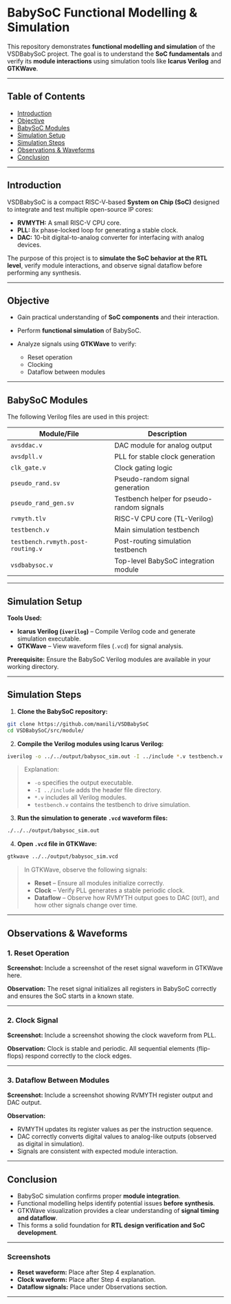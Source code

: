 # BabySoC Functional Modelling & Simulation

This repository demonstrates **functional modelling and simulation** of the VSDBabySoC project. The goal is to understand the **SoC fundamentals** and verify its **module interactions** using simulation tools like **Icarus Verilog** and **GTKWave**.

---

## Table of Contents

* [Introduction](#introduction)
* [Objective](#objective)
* [BabySoC Modules](#babysoc-modules)
* [Simulation Setup](#simulation-setup)
* [Simulation Steps](#simulation-steps)
* [Observations & Waveforms](#observations--waveforms)
* [Conclusion](#conclusion)

---

## Introduction

VSDBabySoC is a compact RISC-V-based **System on Chip (SoC)** designed to integrate and test multiple open-source IP cores:

* **RVMYTH:** A small RISC-V CPU core.
* **PLL:** 8x phase-locked loop for generating a stable clock.
* **DAC:** 10-bit digital-to-analog converter for interfacing with analog devices.

The purpose of this project is to **simulate the SoC behavior at the RTL level**, verify module interactions, and observe signal dataflow before performing any synthesis.

---

## Objective

* Gain practical understanding of **SoC components** and their interaction.
* Perform **functional simulation** of BabySoC.
* Analyze signals using **GTKWave** to verify:

  * Reset operation
  * Clocking
  * Dataflow between modules

---

## BabySoC Modules

The following Verilog files are used in this project:

| Module/File                       | Description                                |
| --------------------------------- | ------------------------------------------ |
| `avsddac.v`                       | DAC module for analog output               |
| `avsdpll.v`                       | PLL for stable clock generation            |
| `clk_gate.v`                      | Clock gating logic                         |
| `pseudo_rand.sv`                  | Pseudo-random signal generation            |
| `pseudo_rand_gen.sv`              | Testbench helper for pseudo-random signals |
| `rvmyth.tlv`                      | RISC-V CPU core (TL-Verilog)               |
| `testbench.v`                     | Main simulation testbench                  |
| `testbench.rvmyth.post-routing.v` | Post-routing simulation testbench          |
| `vsdbabysoc.v`                    | Top-level BabySoC integration module       |

---

## Simulation Setup

**Tools Used:**

* **Icarus Verilog (`iverilog`)** – Compile Verilog code and generate simulation executable.
* **GTKWave** – View waveform files (`.vcd`) for signal analysis.

**Prerequisite:** Ensure the BabySoC Verilog modules are available in your working directory.

---

## Simulation Steps

1. **Clone the BabySoC repository:**

```bash
git clone https://github.com/manili/VSDBabySoC
cd VSDBabySoC/src/module/
```

2. **Compile the Verilog modules using Icarus Verilog:**

```bash
iverilog -o ../../output/babysoc_sim.out -I ../include *.v testbench.v
```

> Explanation:
>
> * `-o` specifies the output executable.
> * `-I ../include` adds the header file directory.
> * `*.v` includes all Verilog modules.
> * `testbench.v` contains the testbench to drive simulation.

3. **Run the simulation to generate `.vcd` waveform files:**

```bash
./../../output/babysoc_sim.out
```

4. **Open `.vcd` file in GTKWave:**

```bash
gtkwave ../../output/babysoc_sim.vcd
```

> In GTKWave, observe the following signals:
>
> * **Reset** – Ensure all modules initialize correctly.
> * **Clock** – Verify PLL generates a stable periodic clock.
> * **Dataflow** – Observe how RVMYTH output goes to DAC (`OUT`), and how other signals change over time.

---

## Observations & Waveforms

### 1. Reset Operation

**Screenshot:** Include a screenshot of the reset signal waveform in GTKWave here.

**Observation:** The reset signal initializes all registers in BabySoC correctly and ensures the SoC starts in a known state.

---

### 2. Clock Signal

**Screenshot:** Include a screenshot showing the clock waveform from PLL.

**Observation:** Clock is stable and periodic. All sequential elements (flip-flops) respond correctly to the clock edges.

---

### 3. Dataflow Between Modules

**Screenshot:** Include a screenshot showing RVMYTH register output and DAC output.

**Observation:**

* RVMYTH updates its register values as per the instruction sequence.
* DAC correctly converts digital values to analog-like outputs (observed as digital in simulation).
* Signals are consistent with expected module interaction.

---

## Conclusion

* BabySoC simulation confirms proper **module integration**.
* Functional modelling helps identify potential issues **before synthesis**.
* GTKWave visualization provides a clear understanding of **signal timing and dataflow**.
* This forms a solid foundation for **RTL design verification and SoC development**.

---

### Screenshots

* **Reset waveform:** Place after Step 4 explanation.
* **Clock waveform:** Place after Step 4 explanation.
* **Dataflow signals:** Place under Observations section.

---


